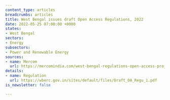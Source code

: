 ```yaml
---
content_type: articles
breadcrumbs: articles
title: West Bengal issues draft Open Access Regulations, 2022
date: 2022-05-25 07:00:00 +0000
states:
- West Bengal
sectors:
- Energy
subsectors:
- Power and Renewable Energy
sources:
- name: Mercom
  url: https://mercomindia.com/west-bengal-regulations-open-access-projects/
details:
- name: Regulation
  url: https://wberc.gov.in/sites/default/files/Draft_OA_Regu_1.pdf
is_newsletter: false

---
```

